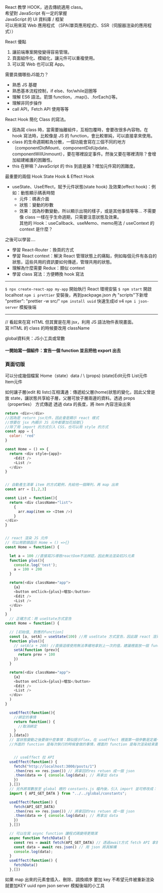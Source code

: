 React 教學 HOOK，過去傳統適用 class。  
  希望對 JavaScript 有一定的掌握  
  JavaScript 的 UI 資料庫 / 框架  
  可以用來寫 Web 應用程式
  （SPA(單頁應用程式)、SSR（伺服器渲染的應用程式））  

React 優點  
1. 讓前端專案開發變得容易管理。  
2. 頁面組件化、模組化，讓元件可以重複使用。
3. 可以寫 Web 也可以寫 App。
  
需要具備哪些JS能力？
- 熟悉 JS 基礎
- 熟悉基本流程控制，if else、for/while迴圈等
- 理解 ES6 語法。箭頭 function，.map()、.forEach()等。
- 理解非同步操作
- call API，Fetch API 使用等等
  
React Hook 簡化 Class 的寫法。  
- 因為寫 class 時，當需要抽離組件，互相包覆時，會要改很多內容物。在 hook 寫法時，比較像是 JS 的 function，會比較單純，可以直接拿來使用。  
- class 的生命週期較為分散，一個功能會寫在三個不同的地方（componentDidMount、componentDidUpdate、componentWillUnmount），要在哪裡設定事件。然後又要在哪裡清除？會增加組建維護的困難性。  
- this 在幹嘛？JavaScript 的 this 到底是誰？增加元件寫的困難度。

最重要的兩個 Hook 
State Hook & Effect Hook
- useState、UseEffect，賦予元件狀態(state hook)
及效果(effect hook)：例如：動態顯示碼表時間
  - 元件：碼表介面
  - 狀態：變動的秒數
  - 效果：因為秒數變動，所以顯示出現的樣子，或是其他事情等等...
不需要像 class 一樣在乎生命週期，只需要注意狀態及效果。  
其他的 Hook：useCallback、useMemo、memo用法 / useContext 的 context 是什麼？

之後可以學習....  
- 學習 React-Router：換頁的方式
- 學習 React context：解決 React 管理狀態上的痛點，例如每個元件有各自的狀態，這些共用的資訊要如何傳遞，管理共用的狀態。
- 理解為什麼需要 Redux：類似 context
- 學習 class 寫法：方便轉換 hook 寫法

-----------------------
```$ npx create-react-app my-app``` 開始執行 React 環境安裝
```$ npm start``` 開啟 localhost
```npm i prettier``` 安裝後，再到packpage.json 內 "scripts"下新增 "prettier": "prettier -w src/"
```npm install uuid``` 快速生成id v4
```npm i json-server``` 模擬後端

----------------------

// 看起來在寫 HTML 但其實是在用 jsx，利用 JS 語法物件表現畫面。  
寫 HTML 的 class 的時候要改用 className

global資料夾：JS小工具或常數

#### 一開始寫一個組件：宣告一個 function 並且把他 export 出去

### 頁面切版
可以分成幾個檔案
        Home（state）data
      /         \ (props)
(state)Edit元件   List元件
                  \
                  Item元件

如何讓子層(edit 和 listc)互相溝通：傳遞給父層(home)狀態的變化，因此父曾是放 state，讓狀態共享給子層，父層可放子層兩邊的資料。透過 props（properties） 方式傳遞
透過 data 的長度，將 item 內容渲染出來


```JavaScript
return <div></div>
//因為是 return jsx元件，因此會是顯示 react 樣式
//想要在 jsx 內顯示 JS 元件都要加花括號{}
//除了用 import 的方式引入 CSS，也可以用 style 的方式
const app = {
  color: 'red'
}

const Home = () => {
  return <div style={app}> 
    <Edit />
    <List />
  </div>
}


// 自動產生清單 item 的方式範例，先給他一個陣列，再 map 出來
const arr = [1,2,3]

const List = function(){
  return <div className="list">
    {
      arr.map(item => <Item />)
    }
</div>
}


// react 渲染 JS 元件
// 可以用箭頭函示 Home = () =>{}
const Home = function() {

  let a = 100 //直接寫JS導致reactDom不法辨認，因此無法渲染初JS元素
  function plus(){
    console.log('test');
    a = 100 + 200
  }

  return(<div className="app">
    {a}
    <button onClick={plus}>增加</button>
    <Edit />
    <List />
  </div>
  )
}
  // 正確方式：用 useState方式宣告
const Home = function() {

  // [初始值, 對應的function]
  const [a, setA] = useState(100) //用 useState 方式宣告，因此跟 react 渲染方式綁在一起
  function plus(){
    // setA(a + 200) //直接這樣使用無法準確地拿到上一次的值，建議裡面放一個 function
    setA(function (prev){
      return prev + 100
    })
  }

  return(<div className="app">
    {a}
    <button onClick={plus}>增加</button>
    <Edit />
    <List />
  </div>
  )
}

  useEffect(function(){
    //綁定的事情
    return function() {
      //取消綁定
    }
  },[data])
  // 當狀態變動之後要做什麼事情：類似提示flex。在 useEffect 裡面第一個參數是定義一個 function，裡面放每次執行的時候有一個效果要做的事情，因此要綁定一個依賴關係，將綁定關係放在第二個參數，當 data 有變動時，會執行 function
  //外面的 function 是每次執行的時候會做的事情，裡面的 function 是每次渲染結束要開始下一次渲染前要做的事情


    // useEffect 拉 API
  useEffect(function() {
    fetch("http://localhost:3000/posts/1")
    .then(res => res.json()) // 將拿回的res retuen 成一個 json
    .then(data => { console.log(data); // 再拿出 data
    })
  },[])
  // 另外將常數放至 global 裡的 constants.js 檔內後，引入 import 並可修改成：
  import { API_GET_DATA } from "../../global/constants";

  useEffect(function() {
    fetch(API_GET_DATA)
    .then(res => res.json()) // 將拿回的res retuen 成一個 json
    .then(data => { console.log(data); // 再拿出 data
    })
  },[])

  // 可以在寫 async function 讓程式碼變得更簡潔
  async function fetchData() {
    const res = await fetch(API_GET_DATA) // 透過await方式 fetch API 拿到 res
    const data = await res.json() // 用 json 將其解構
    console.log(data);
  }
  useEffect(function() {
    fetchData()
  },[])

```


如果 map 出來的元素會插入、刪除、調換順序 要加 key
不希望元件被重新渲染就要加KEY
uuid npm
json server 模擬後端的小工具











